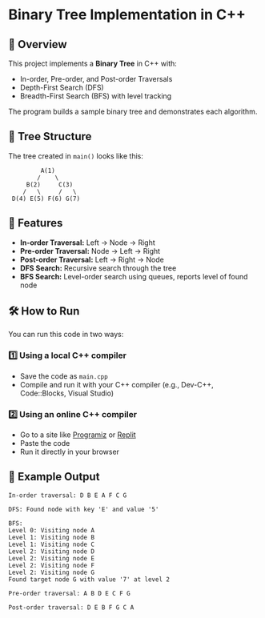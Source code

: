 # Binary Tree Implementation in C++

## 📌 Overview
This project implements a **Binary Tree** in C++ with:
- In-order, Pre-order, and Post-order Traversals
- Depth-First Search (DFS)
- Breadth-First Search (BFS) with level tracking

The program builds a sample binary tree and demonstrates each algorithm.

## 🌳 Tree Structure
The tree created in `main()` looks like this:

```
         A(1)
        /    \
     B(2)     C(3)
    /   \     /   \
 D(4) E(5) F(6) G(7)
```

## 🚀 Features
- **In-order Traversal:** Left → Node → Right
- **Pre-order Traversal:** Node → Left → Right
- **Post-order Traversal:** Left → Right → Node
- **DFS Search:** Recursive search through the tree
- **BFS Search:** Level-order search using queues, reports level of found node

## 🛠 How to Run
You can run this code in two ways:

### 1️⃣ Using a local C++ compiler
- Save the code as `main.cpp`
- Compile and run it with your C++ compiler (e.g., Dev-C++, Code::Blocks, Visual Studio)

### 2️⃣ Using an online C++ compiler
- Go to a site like [Programiz](https://www.programiz.com/cpp-programming/online-compiler) or [Replit](https://replit.com/languages/cpp)
- Paste the code
- Run it directly in your browser

## 📌 Example Output
```
In-order traversal: D B E A F C G

DFS: Found node with key 'E' and value '5'

BFS:
Level 0: Visiting node A
Level 1: Visiting node B
Level 1: Visiting node C
Level 2: Visiting node D
Level 2: Visiting node E
Level 2: Visiting node F
Level 2: Visiting node G
Found target node G with value '7' at level 2

Pre-order traversal: A B D E C F G

Post-order traversal: D E B F G C A
```